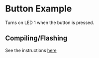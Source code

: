 # Button Example

Turns on LED 1 when the button is pressed.

## Compiling/Flashing
See the instructions [here](../README.md)
